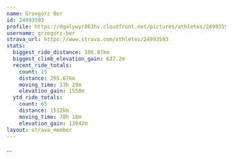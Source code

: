```yaml
---
name: Grzegorz Ber
id: 24993593
profile: https://dgalywyr863hv.cloudfront.net/pictures/athletes/24993593/7453165/11/large.jpg
username: grzegorz-ber
strava_url: https://www.strava.com/athletes/24993593
stats:
  biggest_ride_distance: 106.87km
  biggest_climb_elevation_gain: 637.2m
  recent_ride_totals:
    count: 15
    distance: 295.67km
    moving_time: 13h 29m
    elevation_gain: 1558m
  ytd_ride_totals:
    count: 65
    distance: 1512km
    moving_time: 78h 18m
    elevation_gain: 13042m
layout: strava_member
--- 
```

...
